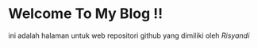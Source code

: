# Welcome To My Blog !! 

ini adalah halaman untuk web repositori github yang dimiliki oleh *Risyandi*
